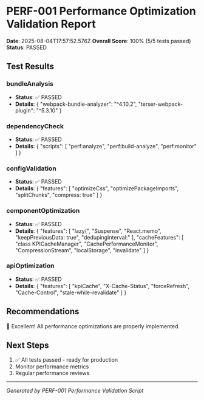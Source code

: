 # PERF-001 Performance Optimization Validation Report

**Date**: 2025-08-04T17:57:52.576Z
**Overall Score**: 100% (5/5 tests passed)
**Status**: PASSED

## Test Results

### bundleAnalysis
- **Status**: ✅ PASSED
- **Details**: {
  "webpack-bundle-analyzer": "^4.10.2",
  "terser-webpack-plugin": "^5.3.10"
}

### dependencyCheck
- **Status**: ✅ PASSED
- **Details**: {
  "scripts": [
    "perf:analyze",
    "perf:build-analyze",
    "perf:monitor"
  ]
}

### configValidation
- **Status**: ✅ PASSED
- **Details**: {
  "features": [
    "optimizeCss",
    "optimizePackageImports",
    "splitChunks",
    "compress: true"
  ]
}

### componentOptimization
- **Status**: ✅ PASSED
- **Details**: {
  "features": [
    "lazy(",
    "Suspense",
    "React.memo",
    "keepPreviousData: true",
    "dedupingInterval:"
  ],
  "cacheFeatures": [
    "class KPICacheManager",
    "CachePerformanceMonitor",
    "CompressionStream",
    "localStorage",
    "invalidate"
  ]
}

### apiOptimization
- **Status**: ✅ PASSED
- **Details**: {
  "features": [
    "kpiCache",
    "X-Cache-Status",
    "forceRefresh",
    "Cache-Control",
    "stale-while-revalidate"
  ]
}



## Recommendations

🎉 Excellent! All performance optimizations are properly implemented.

## Next Steps


1. ✅ All tests passed - ready for production
2. Monitor performance metrics
3. Regular performance reviews


---
*Generated by PERF-001 Performance Validation Script*
